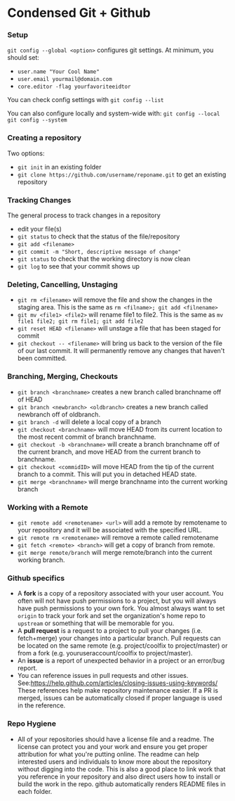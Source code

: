 # Condensed Git + Github

### Setup

`git config --global <option>` configures git settings. At minimum, you should set:
* `user.name "Your Cool Name"`
* `user.email yourmail@domain.com`
* `core.editor -flag yourfavoriteeidtor`

You can check config settings with `git config --list`

You can also configure locally and system-wide with:
`git config --local`
`git config --system`

### Creating a repository

Two options:
* `git init` in an existing folder
* `git clone https://github.com/username/reponame.git` to get an existing repository

### Tracking Changes

The general process to track changes in a repository
* edit your file(s)
* `git status` to check that the status of the file/repository
* `git add <filename>`
* `git commit -m "Short, descriptive message of change"`
* `git status` to check that the working directory is now clean
* `git log` to see that your commit shows up

### Deleting, Cancelling, Unstaging

* `git rm <filename>` will remove the file and show the changes in the staging
area. This is the same as `rm <filname>; git add <filnename>`
* `git mv <file1> <file2>` will rename file1 to file2. This is the same as `mv
file1 file2; git rm file1; git add file2`
* `git reset HEAD <filename>` will unstage a file that has been staged for
commit
* `git checkout -- <filename>` will bring us back to the version of the file of
our last commit. It will permanently remove any changes that haven't been
committed.

### Branching, Merging, Checkouts

* `git branch <branchname>` creates a new branch called branchname off of HEAD
* `git branch <newbranch> <oldbranch>` creates a new branch called newbranch
off of oldbranch.
* `git branch -d` will delete a local copy of a branch
* `git checkout <branchname>` will move HEAD from its current location to the
most recent commit of branch branchname.
* `git checkout -b <branchname>` will create a branch branchname off of the
current branch, and move HEAD from the current branch to branchname.
* `git checkout <commidID>` will move HEAD from the tip of the current branch
to a commit. This will put you in detached HEAD state.
* `git merge <branchname>` will merge branchname into the current working branch

### Working with a Remote

* `git remote add <remotename> <url>` will add a remote by remotename to your
repository and it will be associated with the specified URL.
* `git remote rm <remotename>` will remove a remote called remotename
* `git fetch <remote> <branch>` will get a copy of branch from remote.
* `git merge remote/branch` will merge remote/branch into the current working
branch.  

### Github specifics

* A **fork** is a copy of a repository associated with your user account. You
often will not have push permissions to a project, but you will always have
push permissions to your own fork. You almost always want to set `origin` to
track your fork and set the organization's home repo to `upstream` or something
that will be memorable for you.
* A **pull request** is a request to a project to pull your changes (i.e.
  fetch+merge) your changes into a particular branch. Pull requests can be
  located on the same remote (e.g. project/coolfix to project/master) or from a
  fork (e.g. youruseraccount/coolfix to project/master).
* An **issue** is a report of unexpected behavior in a project or an error/bug
report.
* You can reference issues in pull requests and other issues.
See:https://help.github.com/articles/closing-issues-using-keywords/ These
references help make repository maintenance easier. If a PR is merged, issues
can be automatically closed if proper language is used in the reference.

### Repo Hygiene

* All of your repositories should have a license file and a readme. The   
license can protect you and your work and ensure you get proper attribution for
what you're putting online. The readme can help interested users and individuals
to know more about the repository without digging into the code. This is also a
good place to link work that you reference in your repository and also direct
users how to install or build the work in the repo. github automatically renders
README files in each folder.
